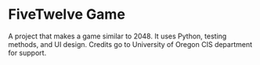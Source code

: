 # FiveTwelve Game
 A project that makes a game similar to 2048.  It uses Python, testing methods, and UI design.  Credits go to University of Oregon CIS department for support.
